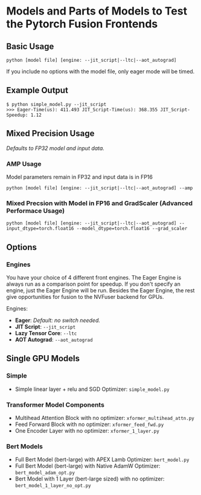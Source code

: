 # Models and Parts of Models to Test the Pytorch Fusion Frontends

## Basic Usage

```
python [model file] [engine: --jit_script|--ltc|--aot_autograd] 
```

If you include no options with the model file, only eager mode will be timed.

## Example Output

```
$ python simple_model.py --jit_script
>>> Eager-Time(us): 411.493 JIT_Script-Time(us): 368.355 JIT_Script-Speedup: 1.12
```

## Mixed Precision Usage
_Defaults to FP32 model and input data._
### AMP Usage
Model parameters remain in FP32 and input data is in FP16
```
python [model file] [engine: --jit_script|--ltc|--aot_autograd] --amp
```
### Mixed Precsion with Model in FP16 and GradScaler (Advanced Performace Usage)
```
python [model file] [engine: --jit_script|--ltc|--aot_autograd] --input_dtype=torch.float16 --model_dtype=torch.float16 --grad_scaler
```

## Options
### Engines

You have your choice of 4 different front engines.  The Eager Engine is always run as a comparison point for speedup.  If you don't specify an engine, just the Eager Engine will be run.  Besides the Eager Engine, the rest give opportunities for fusion to the NVFuser backend for GPUs.

Engines:
* **Eager**: _Default: no switch needed._
* **JIT Script**: `--jit_script`
* **Lazy Tensor Core**: `--ltc`
* **AOT Autograd**: `--aot_autograd`

## Single GPU Models
### Simple
* Simple linear layer + relu and SGD Optimizer: `simple_model.py`
### Transformer Model Components
* Multihead Attention Block with no optimizer: `xformer_multihead_attn.py`
* Feed Forward Block with no optimizer: `xformer_feed_fwd.py`
* One Encoder Layer with no optimizer: `xformer_1_layer.py`
### Bert Models
* Full Bert Model (bert-large) with APEX Lamb Optimizer: `bert_model.py`
* Full Bert Model (bert-large) with Native AdamW Optimizer: `bert_model_adam_opt.py`
* Bert Model with 1 Layer (bert-large sized) with no optimizer: `bert_model_1_layer_no_opt.py`
